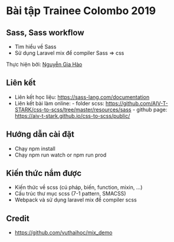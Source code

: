 # Bài tập Trainee Colombo 2019

## Sass, Sass workflow

- Tìm hiểu về Sass
- Sử dụng Laravel mix để compiler Sass => css

Thực hiện bởi: [Nguyễn Gia Hào](https://github.com/AIV-T-STARK)

## Liên kết

- Liên kết học liệu: https://sass-lang.com/documentation
- Liên kết bài làm online: 
      - folder scss: https://github.com/AIV-T-STARK/css-to-scss/tree/master/resources/sass
      - github page: https://aiv-t-stark.github.io/css-to-scss/public/

## Hướng dẫn cài đặt

- Chạy npm install
- Chạy npm run watch or npm run prod

## Kiến thức nắm được

- Kiến thức về scss (cú pháp, biến, function, mixin, ...)
- Cấu trúc thư mục scss (7-1 pattern, SMACSS)
- Webpack và sử dụng laravel mix để compiler scss

## Credit

- https://github.com/vuthaihoc/mix_demo